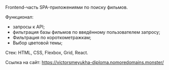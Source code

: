 Frontend-часть SPA-приложениями по поиску фильмов. 

Функционал: 
- запросы к API;
- фильтрация базы фильмов по введённому пользователем запросу;
- Фильтрация по короткометражкам;
- Выбор цветовой темы;

Стек: HTML, CSS, Flexbox, Grid, React.

Ссылка на сайт: https://victorsmeyukha-diploma.nomoredomains.monster/ 
